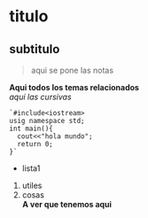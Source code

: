 # titulo  
## subtitulo 
>aqui se pone las notas

**Aqui todos los temas relacionados**  
*aqui las cursivas*

```[c++]
`#include<iostream>
usig namespace std;
int main(){
  cout<<"hola mundo";
  return 0;
}`
```
* lista1
1. utiles
2. cosas  
**A ver que tenemos aqui**  

